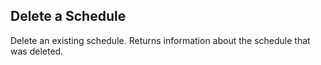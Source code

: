 Delete a Schedule
-----------------
Delete an existing schedule. Returns information about the schedule that
was deleted.